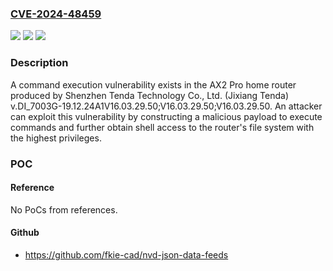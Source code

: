 ### [CVE-2024-48459](https://cve.mitre.org/cgi-bin/cvename.cgi?name=CVE-2024-48459)
![](https://img.shields.io/static/v1?label=Product&message=n%2Fa&color=blue)
![](https://img.shields.io/static/v1?label=Version&message=n%2Fa&color=blue)
![](https://img.shields.io/static/v1?label=Vulnerability&message=n%2Fa&color=brighgreen)

### Description

A command execution vulnerability exists in the AX2 Pro home router produced by Shenzhen Tenda Technology Co., Ltd. (Jixiang Tenda) v.DI_7003G-19.12.24A1V16.03.29.50;V16.03.29.50;V16.03.29.50. An attacker can exploit this vulnerability by constructing a malicious payload to execute commands and further obtain shell access to the router's file system with the highest privileges.

### POC

#### Reference
No PoCs from references.

#### Github
- https://github.com/fkie-cad/nvd-json-data-feeds

